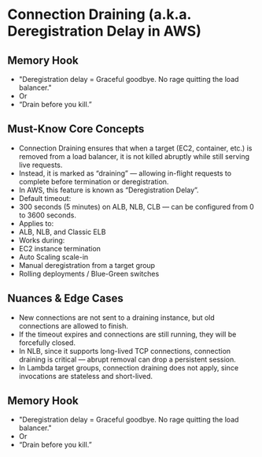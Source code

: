 # Connection Draining (a.k.a. Deregistration Delay in AWS)

## Memory Hook
- "Deregistration delay = Graceful goodbye. No rage quitting the load balancer."
- Or
- “Drain before you kill.”

## Must-Know Core Concepts
- Connection Draining ensures that when a target (EC2, container, etc.) is removed from a load balancer, it is not killed abruptly while still serving live requests.
- Instead, it is marked as “draining” — allowing in-flight requests to complete before termination or deregistration.
- In AWS, this feature is known as “Deregistration Delay”.
- Default timeout:
- 300 seconds (5 minutes) on ALB, NLB, CLB — can be configured from 0 to 3600 seconds.
- Applies to:
- ALB, NLB, and Classic ELB
- Works during:
- EC2 instance termination
- Auto Scaling scale-in
- Manual deregistration from a target group
- Rolling deployments / Blue-Green switches

## Nuances & Edge Cases
- New connections are not sent to a draining instance, but old connections are allowed to finish.
- If the timeout expires and connections are still running, they will be forcefully closed.
- In NLB, since it supports long-lived TCP connections, connection draining is critical — abrupt removal can drop a persistent session.
- In Lambda target groups, connection draining does not apply, since invocations are stateless and short-lived.

## Memory Hook
- "Deregistration delay = Graceful goodbye. No rage quitting the load balancer."
- Or
- “Drain before you kill.”